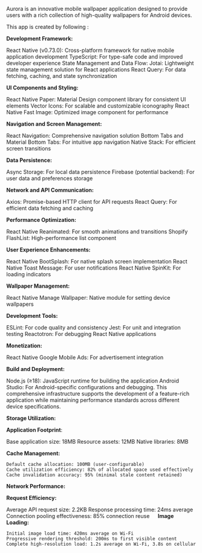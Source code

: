 Aurora is an innovative mobile wallpaper application designed to provide users with a rich collection of high-quality wallpapers for Android devices.

This app is created by following :

**Development Framework:**

React Native (v0.73.0): Cross-platform framework for native mobile application development
TypeScript: For type-safe code and improved developer experience
State Management and Data Flow:
Jotai: Lightweight state management solution for React applications
React Query: For data fetching, caching, and state synchronization

**UI Components and Styling:**

React Native Paper: Material Design component library for consistent UI elements
Vector Icons: For scalable and customizable iconography
React Native Fast Image: Optimized image component for performance


**Navigation and Screen Management:**

React Navigation: Comprehensive navigation solution
Bottom Tabs and Material Bottom Tabs: For intuitive app navigation
Native Stack: For efficient screen transitions


**Data Persistence:**

Async Storage: For local data persistence
Firebase (potential backend): For user data and preferences storage


**Network and API Communication:**

Axios: Promise-based HTTP client for API requests
React Query: For efficient data fetching and caching


**Performance Optimization:**

React Native Reanimated: For smooth animations and transitions
Shopify FlashList: High-performance list component

 
**User Experience Enhancements:**

React Native BootSplash: For native splash screen implementation
React Native Toast Message: For user notifications
React Native SpinKit: For loading indicators


**Wallpaper Management:**

React Native Manage Wallpaper: Native module for setting device wallpapers


**Development Tools:**

ESLint: For code quality and consistency
Jest: For unit and integration testing
Reactotron: For debugging React Native applications


**Monetization:**

React Native Google Mobile Ads: For advertisement integration


**Build and Deployment:**

Node.js (≥18): JavaScript runtime for building the application
Android Studio: For Android-specific configurations and debugging.
This comprehensive infrastructure supports the development of a feature-rich application while maintaining performance standards across different device specifications.


**Storage Utilization:**

**Application Footprint**:

Base application size: 18MB
Resource assets: 12MB
Native libraries: 8MB

**Cache Management:**

	Default cache allocation: 100MB (user-configurable)
	Cache utilization efficiency: 82% of allocated space used effectively
	Cache invalidation accuracy: 95% (minimal stale content retained)

**Network Performance:**

**Request Efficiency:**

   Average API request size: 2.2KB
	Response processing time: 24ms average
	Connection pooling effectiveness: 85% connection reuse
 
 **Image Loading:**

	Initial image load time: 420ms average on Wi-Fi
	Progressive rendering threshold: 200ms to first visible content
	Complete high-resolution load: 1.2s average on Wi-Fi, 3.8s on cellular



